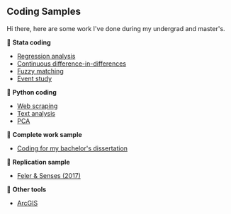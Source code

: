 ## Coding Samples

Hi there,
here are some work I've done during my undergrad and master's.

🔭 **Stata coding**
- [Regression analysis](https://github.com/JingwenSHI-Novae/Coding-Samples/tree/main/Regression-Analysis)
- [Continuous difference-in-differences](https://github.com/JingwenSHI-Novae/Coding-Samples/tree/main/Continuous-DID)
- [Fuzzy matching](https://github.com/JingwenSHI-Novae/Coding-Samples/tree/main/Fuzzy-Matching)
- [Event study](https://github.com/JingwenSHI-Novae/Coding-Samples/tree/main/Time-Series)

🔭 **Python coding**
- [Web scraping](https://github.com/JingwenSHI-Novae/Coding-Samples/tree/main/Web-Scraping)
- [Text analysis](https://github.com/JingwenSHI-Novae/Coding-Samples/tree/main/Text-Analysis)
- [PCA](https://github.com/JingwenSHI-Novae/Coding-Samples/tree/main/PCA)

🔭 **Complete work sample**
- [Coding for my bachelor's dissertation](https://github.com/JingwenSHI-Novae/Coding-Samples/tree/main/Bachelor-Dissertation)

🔭 **Replication sample**
- [Feler & Senses (2017)](https://github.com/JingwenSHI-Novae/Coding-Samples/tree/main/Replication)

🔭 **Other tools**
- [ArcGIS](https://github.com/JingwenSHI-Novae/Coding-Samples/tree/main/ArcGIS)



